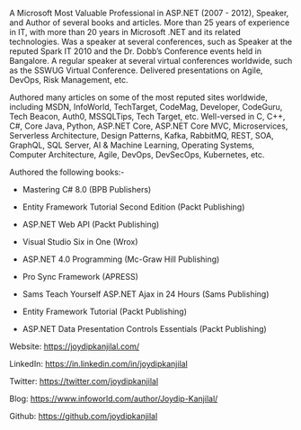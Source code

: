 A Microsoft Most Valuable Professional in ASP.NET (2007 - 2012), Speaker, and Author of several books and articles. More than 25 years of experience in IT, with more than 20 years in Microsoft .NET and its related technologies. Was a speaker at several conferences, such as Speaker at the reputed Spark IT 2010 and the Dr. Dobb’s Conference events held in Bangalore. A regular speaker at several virtual conferences worldwide, such as the SSWUG Virtual Conference. Delivered presentations on Agile, DevOps, Risk Management, etc.

Authored many articles on some of the most reputed sites worldwide, including MSDN, InfoWorld, TechTarget, CodeMag, Developer, CodeGuru, Tech Beacon, Auth0, MSSQLTips, Tech Target, etc. Well-versed in C, C++, C#, Core Java, Python, ASP.NET Core, ASP.NET Core MVC, Microservices, Serverless Architecture, Design Patterns, Kafka, RabbitMQ, REST, SOA, GraphQL, SQL Server, AI & Machine Learning, Operating Systems, Computer Architecture, Agile, DevOps, DevSecOps, Kubernetes, etc.

Authored the following books:-

- Mastering C# 8.0 (BPB Publishers)

- Entity Framework Tutorial Second Edition (Packt Publishing)

- ASP.NET Web API (Packt Publishing)

- Visual Studio Six in One (Wrox)

- ASP.NET 4.0 Programming (Mc-Graw Hill Publishing)

- Pro Sync Framework (APRESS)

- Sams Teach Yourself ASP.NET Ajax in 24 Hours (Sams Publishing)

- Entity Framework Tutorial (Packt Publishing)

- ASP.NET Data Presentation Controls Essentials (Packt Publishing)

  

  

Website: https://joydipkanjilal.com/

LinkedIn: https://in.linkedin.com/in/joydipkanjilal

Twitter: https://twitter.com/joydipkanjilal

Blog: https://www.infoworld.com/author/Joydip-Kanjilal/

Github: https://github.com/joydipkanjilal
